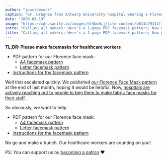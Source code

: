 ```yaml
---
author: "joostdecock"
caption: "Dr. Dragnea from Antwerp University hospital wearing a Florence facemask"
date: "2020-03-19"
image: "https://cdn.sanity.io/images/hl5bw8cj/site-content/b811b79114f15aa192a1962b95083e6c55d79402-1532x1123.jpg"
intro: "Calling all makers: Here's a 1-page PDF facemask pattern; Now go make some and help beat this thing"
title: "Calling all makers: Here's a 1-page PDF facemask pattern; Now go make some and help beat this thing"
---
```



<Note>

**TL;DR: Please make facemasks for healthcare workers**


 - PDF pattern for our Florence face mask:
   - [A4 facemask pattern](/florence-facemask-freesewing.org.a4.pdf)
   - [Letter facemask pattern](/florence-facemask-freesewing.org.letter.pdf)
 - [Instructions for the facemask pattern](/docs/patterns/florence/instructions/)

</Note>

<YouTube id='VcQ69_ANsRA' />

Well that escalated quickly. We published [our Florence Face Mask pattern](/designs/florence/) at the end of last month, hoping it would be helpful. Now, [hospitals are actively reaching out to people to beg them to make fabric face masks for their staff](https://www.uza.be/mondmaskers).

So obviously, we want to help:

 - PDF pattern for our Florence face mask:
   - [A4 facemask pattern](/florence-facemask-freesewing.org.a4.pdf)
   - [Letter facemask pattern](/florence-facemask-freesewing.org.letter.pdf)
 - [Instructions for the facemask pattern](/docs/patterns/florence/instructions/)

No go and make a bunch. Our healthcare workers are counting on you!

<Note>

PS: You can support us by [becoming a patron](/patrons/join/) ❤️
</Note>

